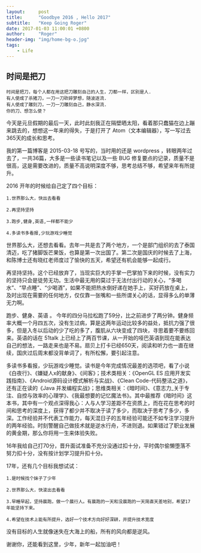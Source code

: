 ```yaml
---
layout:     post
title:      "Goodbye 2016 , Hello 2017"
subtitle:   "Keep Going Roger"
date: 2017-01-03 11:00:01 +0800
author:     "Roger"
header-img: "img/home-bg-o.jpg"
tags:
    - Life
---
```

时间是把刀
---

    时间是把刀，每个人都在用这把刀雕刻自己的人生，刀都一样，区别是人.
    有人使成了杀猪刀，一刀一刀砍碎梦想，随波逐流.
    有人使成了雕刻刀，一刀一刀雕刻自己，静水深流.
    你的刀、想怎么使？

今天是元旦假期的最后一天，此时此刻我正在隔壁晒太阳，看着那只蠢猫在边上蹦来跳去的，想想这一年来的得失，于是打开了 Atom（文本编辑器），写一写过去365天的成长和思考。

我的第一篇博客是 2015-03-18 号写的，当时用的还是 wordpress ，转眼两年过去了，一共36篇，大多是一些读书笔记以及一些 BUG 修复要点的记录，质量不是很高，这是需要改进的，质量不高说明深度不够，思考总结不够，希望来年有所提升。

2016 开年的时候给自己定了四个目标：

    1.世界那么大，快出去看看

    2.再坚持坚持

    3.跑步,健身,英语,一样都不能少

    4.多读书多看报,少玩游戏少睡觉

世界那么大，还想去看看。去年一共是去了两个地方，一个是部门组织的去了泰国清迈，吃了猪脚饭芒果饭，也算是第一次出国了。第二次是国庆的时候去了上海，和陈博士还有晓红老师度过了愉快的五天，希望还有机会能够一起成行。

再坚持坚持。这个已经放弃了，当现实巨大的手掌一巴掌拍下来的时候，没有实力的坚持只会是徒劳无功。生活中最无用的莫过于无法付出行动的关心，“多喝水”、“早点睡”、“少喝酒”，如果不能把热水倒好递在她手上，买好药放在桌上，及时出现在需要的任何地方，仅仅靠一张嘴和一些所谓关心的话，显得多么的单薄无力啊。

跑步、健身、英语 。 今年的四分马拉松跑了59分，比之前进步了两分钟。健身频率大概一个月四五次，没有生过病，算是这两年运动比较多的益处，抵抗力强了很多，但是入冬以后动的少了吃的多了，腹肌从六块变成了四块，寻思着要不要练回来。英语的话在 51talk 上已经上了两百节课，从一开始的哑巴英语到现在能表达自己的想法，一路走来也是不易。扇贝上打卡已经650天，阅读和听力也一直在继续，国庆过后周末都没背单词了，有所松懈，要引起注意。

多读书多看报，少玩游戏少睡觉。读书是今年完成情况最差的选项吧，看了小说《白夜行》、《嫌疑人x的献身》、《间客》；技术类相关：《OpenGL ES 应用开发实践指南》、《Android源码设计模式解析与实战》、《Clean Code-代码整洁之道》，还有正在读的《Java 并发编程实战》；思维类相关：《暗时间》、《意志力_关于专注、自控与效率的心理学》、《我最想要的记忆魔法书》。其中最推荐《暗时间》这本书，其中有一个观点深得我心：人与人学习差距不在资质上，而在花在思考的时间和思考的深度上，获得了都少并不取决于读了多少，而取决于思考了多少，多深。工作经验并不代表工作能力，每天混日子的五年经验可能还不如专注学习提升的两年经验。时刻警醒自己做技术就是逆水行舟，不进则退。如果错过了职业发展的黄金期，那么你将用一生来体验失败。

16年我给自己打70分，晋升面试准备不充分没通过扣十分，平时偶尔偷懒堕落不努力扣十分，没有按计划学习提升扣十分。

17年，还有几个目标我想试试：

    1.是时候找个妹子了少年

    2.世界那么大，快滚出去看看

    3.早睡早起，坚持晨跑，做一个晨行人。有晨跑的一天和没晨跑的一天简直天差地别，希望17年能坚持下来。

    4.希望在技术上能有所提升，选好一个技术方向好好深耕，并提升技术宽度

没有目标的人生就像迷失在大海上的船，所有的风向都是逆风。

谢谢你，还能看到这里，少年，新年一起加油吧！

